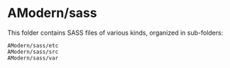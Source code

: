 # AModern/sass

This folder contains SASS files of various kinds, organized in sub-folders:

    AModern/sass/etc
    AModern/sass/src
    AModern/sass/var
